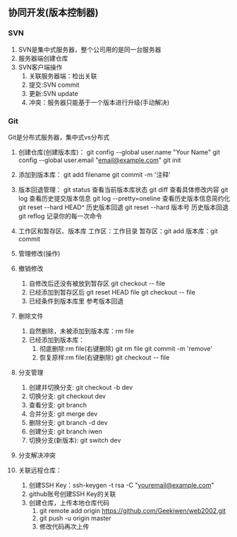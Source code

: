## 协同开发(版本控制器)

### SVN
1. SVN是集中式服务器，整个公司用的是同一台服务器
2. 服务器端创建仓库
3. SVN客户端操作
    1. 关联服务器端：检出关联
    2. 提交:SVN commit
    3. 更新:SVN update
    4. 冲突：服务器只能基于一个版本进行升级(手动解决)

### Git
Git是分布式服务器，集中式vs分布式
1. 创建仓库(创建版本库)：
    git config --global user.name "Your Name"
    git config --global user.email "email@example.com"
    git init
2. 添加到版本库：
    git add filename
    git commit -m '注释'
3. 版本回退管理：
    git status 查看当前版本库状态
    git diff 查看具体修改内容
    git log 查看历史提交版本信息
    git log --pretty=oneline 查看历史版本信息简约化
    git reset --hard HEAD^  历史版本回退
    git reset --hard 版本号  历史版本回退
    git reflog  记录你的每一次命令
4. 工作区和暂存区、版本库
    工作区：工作目录
    暂存区：git add
    版本库：git commit
5. 管理修改(操作)
6. 撤销修改
    1. 自修改后还没有被放到暂存区  git checkout -- file
    2. 已经添加到暂存区后 git reset HEAD file      git checkout -- file
    3. 已经条件到版本库里 参考版本回退
7. 删除文件
    1. 自然删除，未被添加到版本库：rm file
    2. 已经添加到版本库：
        1. 彻底删除:rm file(右键删除)    git rm file     git commit -m 'remove'
        2. 恢复原样:rm file(右键删除)    git checkout -- file
8. 分支管理
    1. 创建并切换分支: git checkout -b dev
    2. 切换分支: git checkout dev
    3. 查看分支: git branch
    4. 合并分支: git merge dev
    5. 删除分支: git branch -d dev
    6. 创建分支: git branch iwen
    7. 切换分支(新版本): git switch dev
9. 分支解决冲突

10. 关联远程仓库：
    1. 创建SSH Key：ssh-keygen -t rsa -C "youremail@example.com"
    2. github账号创建SSH Key的关联
    3. 创建仓库，上传本地仓库代码
        1. git remote add origin https://github.com/Geekiwen/web2002.git
        2. git push -u origin master
        3. 修改代码再次上传